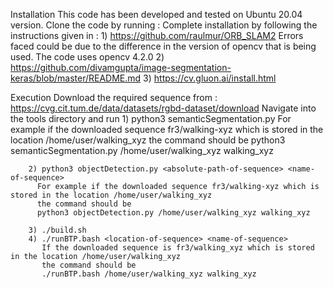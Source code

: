 Installation
This code has been developed and tested on Ubuntu 20.04 version.
Clone the code by running : 
Complete installation by following the instructions given in : 
	1) https://github.com/raulmur/ORB_SLAM2
		Errors faced could be due to the difference in the version of opencv that is being used.
		The code uses opencv 4.2.0
	2) https://github.com/divamgupta/image-segmentation-keras/blob/master/README.md
	3) https://cv.gluon.ai/install.html

Execution
	Download the required sequence from : https://cvg.cit.tum.de/data/datasets/rgbd-dataset/download
	Navigate into the tools directory and run
		1) python3 semanticSegmentation.py <absolute-path-of-sequence> <name-of-sequence>
		  For example if the downloaded sequence fr3/walking-xyz which is stored in the location /home/user/walking_xyz 
		  the command should be
		  python3 semanticSegmentation.py /home/user/walking_xyz walking_xyz
		
		2) python3 objectDetection.py <absolute-path-of-sequence> <name-of-sequence>
		  For example if the downloaded sequence fr3/walking-xyz which is stored in the location /home/user/walking_xyz 
		  the command should be
		  python3 objectDetection.py /home/user/walking_xyz walking_xyz

		3) ./build.sh
		4) ./runBTP.bash <location-of-sequence> <name-of-sequence>
		   If the downloaded sequence is fr3/walking_xyz which is stored in the location /home/user/walking_xyz 
		   the command should be
		   ./runBTP.bash /home/user/walking_xyz walking_xyz
